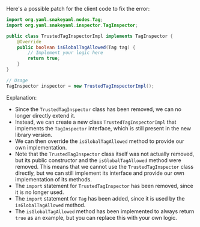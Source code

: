 Here's a possible patch for the client code to fix the error:
```java
import org.yaml.snakeyaml.nodes.Tag;
import org.yaml.snakeyaml.inspector.TagInspector;

public class TrustedTagInspectorImpl implements TagInspector {
    @Override
    public boolean isGlobalTagAllowed(Tag tag) {
        // Implement your logic here
        return true;
    }
}

// Usage
TagInspector inspector = new TrustedTagInspectorImpl();
```
Explanation:

* Since the `TrustedTagInspector` class has been removed, we can no longer directly extend it.
* Instead, we can create a new class `TrustedTagInspectorImpl` that implements the `TagInspector` interface, which is still present in the new library version.
* We can then override the `isGlobalTagAllowed` method to provide our own implementation.
* Note that the `TrustedTagInspector` class itself was not actually removed, but its public constructor and the `isGlobalTagAllowed` method were removed. This means that we cannot use the `TrustedTagInspector` class directly, but we can still implement its interface and provide our own implementation of its methods.
* The `import` statement for `TrustedTagInspector` has been removed, since it is no longer used.
* The `import` statement for `Tag` has been added, since it is used by the `isGlobalTagAllowed` method.
* The `isGlobalTagAllowed` method has been implemented to always return `true` as an example, but you can replace this with your own logic.